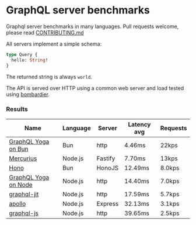 <!-- README.md is generated from README.ecr, do not edit -->

# GraphQL server benchmarks

Graphql server benchmarks in many languages. Pull requests welcome, please read [CONTRIBUTING.md](CONTRIBUTING.md)

All servers implement a simple schema:

```graphql
type Query {
  hello: String!
}
```

The returned string is always `world`.

The API is served over HTTP using a common web server and load tested using [bombardier](https://github.com/codesenberg/bombardier).

### Results

| Name                          | Language      | Server          | Latency avg      | Requests      |
| ----------------------------  | ------------- | --------------- | ---------------- | ------------- |
| [GraphQL Yoga on Bun](https://github.com/dotansimha/graphql-yoga) | Bun | http | 4.46ms | 22kps |
| [Mercurius](https://github.com/mercurius-js/mercurius) | Node.js | Fastify | 7.70ms | 13kps |
| [Hono](https://github.com/honojs/graphql-server) | Bun | HonoJS | 12.49ms | 8.0kps |
| [GraphQL Yoga on Node](https://github.com/dotansimha/graphql-yoga) | Node.js | http | 14.40ms | 7.0kps |
| [graphql-jit](https://github.com/zalando-incubator/graphql-jit) | Node.js | http | 17.59ms | 5.7kps |
| [apollo](https://github.com/apollographql/apollo-server) | Node.js | Express | 32.13ms | 3.1kps |
| [graphql-js](https://github.com/graphql/graphql-js) | Node.js | http | 39.65ms | 2.5kps |
